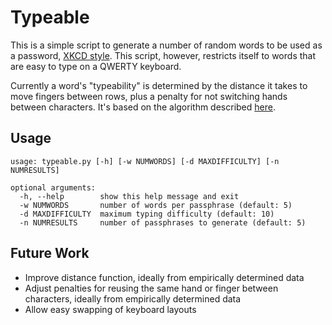 # Typeable

This is a simple script to generate a number of random words to be used as a password, [XKCD style](https://www.xkcd.com/936/). This script, however, restricts itself to words that are easy to type on a QWERTY keyboard.

Currently a word's "typeability" is determined by the distance it takes to move fingers between rows, plus a penalty for not switching hands between characters. It's based on the algorithm described [here](https://colemak.com/Compare).

## Usage

```
usage: typeable.py [-h] [-w NUMWORDS] [-d MAXDIFFICULTY] [-n NUMRESULTS]

optional arguments:
  -h, --help        show this help message and exit
  -w NUMWORDS       number of words per passphrase (default: 5)
  -d MAXDIFFICULTY  maximum typing difficulty (default: 10)
  -n NUMRESULTS     number of passphrases to generate (default: 5)
```

## Future Work

- Improve distance function, ideally from empirically determined data
- Adjust penalties for reusing the same hand or finger between characters, ideally from empirically determined data
- Allow easy swapping of keyboard layouts
